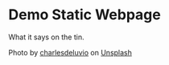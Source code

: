 # Demo Static Webpage
What it says on the tin.

Photo by <a href="https://unsplash.com/@charlesdeluvio?utm_content=creditCopyText&utm_medium=referral&utm_source=unsplash">charlesdeluvio</a> on <a href="https://unsplash.com/photos/black-dog-wearing-blue-denim-collar-K4mSJ7kc0As?utm_content=creditCopyText&utm_medium=referral&utm_source=unsplash">Unsplash</a>


